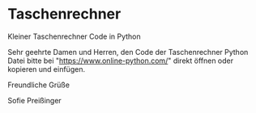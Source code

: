 # Taschenrechner
Kleiner Taschenrechner Code in Python

Sehr geehrte Damen und Herren,
den Code der Taschenrechner Python Datei bitte bei "https://www.online-python.com/" direkt öffnen oder kopieren und einfügen.

Freundliche Grüße



Sofie Preißinger
